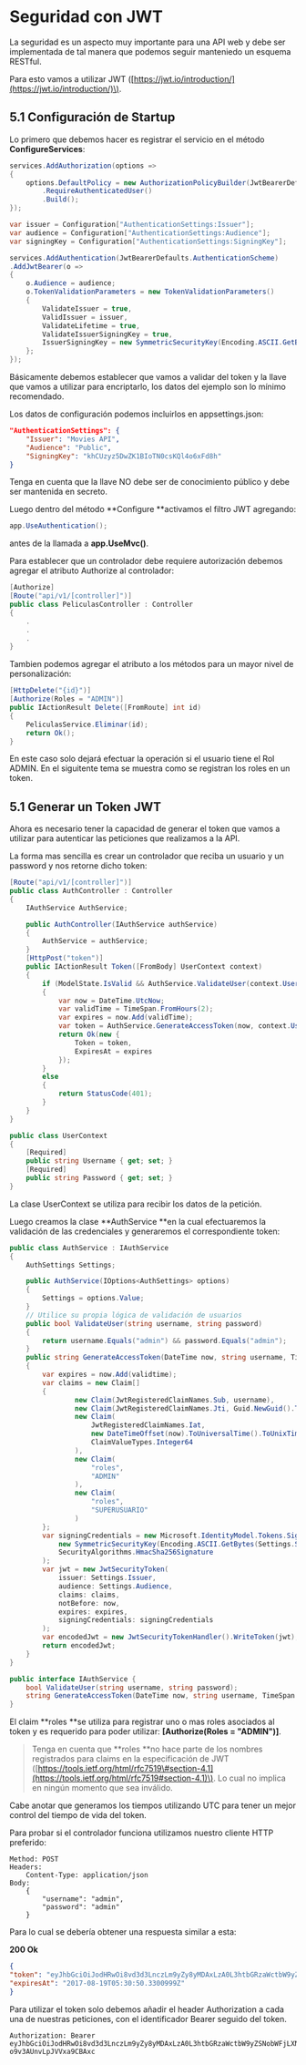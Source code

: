# Seguridad con JWT

La seguridad es un aspecto muy importante para una API web y debe ser implementada de tal manera que podemos seguir manteniedo un esquema RESTful.

Para esto vamos a utilizar JWT \([https://jwt.io/introduction/](https://jwt.io/introduction/)\).

## 5.1 Configuración de Startup

Lo primero que debemos hacer es registrar el servicio en el método **ConfigureServices**:

```csharp
services.AddAuthorization(options =>
{
    options.DefaultPolicy = new AuthorizationPolicyBuilder(JwtBearerDefaults.AuthenticationScheme)
        .RequireAuthenticatedUser()
        .Build();
});

var issuer = Configuration["AuthenticationSettings:Issuer"];
var audience = Configuration["AuthenticationSettings:Audience"];
var signingKey = Configuration["AuthenticationSettings:SigningKey"];

services.AddAuthentication(JwtBearerDefaults.AuthenticationScheme)
.AddJwtBearer(o =>
{
    o.Audience = audience;
    o.TokenValidationParameters = new TokenValidationParameters()
    {
        ValidateIssuer = true,
        ValidIssuer = issuer,
        ValidateLifetime = true,
        ValidateIssuerSigningKey = true,
        IssuerSigningKey = new SymmetricSecurityKey(Encoding.ASCII.GetBytes(signingKey))
    };
});
```

Básicamente debemos establecer que vamos a validar del token y la llave que vamos a utilizar para encriptarlo, los datos del ejemplo son lo mínimo recomendado.

Los datos de configuración podemos incluirlos en appsettings.json:

```json
"AuthenticationSettings": {
    "Issuer": "Movies API",
    "Audience": "Public",
    "SigningKey": "khCUzyz5DwZK1BIoTN0csKQl4o6xFd8h"
}
```

Tenga en cuenta que la llave NO debe ser de conocimiento público y debe ser mantenida en secreto.

Luego dentro del método **Configure **activamos el filtro JWT agregando:

```csharp
app.UseAuthentication();
```

antes de la llamada a **app.UseMvc\(\)**.

Para establecer que un controlador debe requiere autorización debemos agregar el atributo Authorize al controlador:

```csharp
[Authorize]
[Route("api/v1/[controller]")]
public class PeliculasController : Controller
{
    .
    .
    .
}
```

Tambien podemos agregar el atributo a los métodos para un mayor nivel de personalización:

```csharp
[HttpDelete("{id}")]
[Authorize(Roles = "ADMIN")]
public IActionResult Delete([FromRoute] int id)
{
    PeliculasService.Eliminar(id);
    return Ok();
}
```

En este caso solo dejará efectuar la operación si el usuario tiene el Rol ADMIN. En el siguitente tema se muestra como se registran los roles en un token.

## 5.1 Generar un Token JWT

Ahora es necesario tener la capacidad de generar el token que vamos a utilizar para autenticar las peticiones que realizamos a la API.

La forma mas sencilla es crear un controlador que reciba un usuario y un password y nos retorne dicho token:

```csharp
[Route("api/v1/[controller]")]
public class AuthController : Controller
{
    IAuthService AuthService;

    public AuthController(IAuthService authService)
    {
        AuthService = authService;
    }
    [HttpPost("token")]
    public IActionResult Token([FromBody] UserContext context)
    {
        if (ModelState.IsValid && AuthService.ValidateUser(context.Username, context.Password))
        {
            var now = DateTime.UtcNow;
            var validTime = TimeSpan.FromHours(2);
            var expires = now.Add(validTime);
            var token = AuthService.GenerateAccessToken(now, context.Username, validTime);
            return Ok(new {
                Token = token,
                ExpiresAt = expires
            });
        }
        else
        {
            return StatusCode(401);
        }
    }
}

public class UserContext
{
    [Required]
    public string Username { get; set; }
    [Required]
    public string Password { get; set; }
}
```

La clase UserContext se utiliza para recibir los datos de la petición.

Luego creamos la clase **AuthService **en la cual efectuaremos la validación de las credenciales y generaremos el correspondiente token:

```csharp
public class AuthService : IAuthService
{
    AuthSettings Settings;

    public AuthService(IOptions<AuthSettings> options)
    {
        Settings = options.Value;
    }
    // Utilice su propia lógica de validación de usuarios
    public bool ValidateUser(string username, string password)
    {
        return username.Equals("admin") && password.Equals("admin");
    }
    public string GenerateAccessToken(DateTime now, string username, TimeSpan validtime)
    {
        var expires = now.Add(validtime);
        var claims = new Claim[]
        {
                new Claim(JwtRegisteredClaimNames.Sub, username),
                new Claim(JwtRegisteredClaimNames.Jti, Guid.NewGuid().ToString()),
                new Claim(
                    JwtRegisteredClaimNames.Iat,
                    new DateTimeOffset(now).ToUniversalTime().ToUnixTimeSeconds().ToString(),
                    ClaimValueTypes.Integer64
                ),
                new Claim(
                    "roles",
                    "ADMIN"
                ),
                new Claim(
                    "roles",
                    "SUPERUSUARIO"
                )
        };
        var signingCredentials = new Microsoft.IdentityModel.Tokens.SigningCredentials(
            new SymmetricSecurityKey(Encoding.ASCII.GetBytes(Settings.SigningKey)),
            SecurityAlgorithms.HmacSha256Signature
        );
        var jwt = new JwtSecurityToken(
            issuer: Settings.Issuer,
            audience: Settings.Audience,
            claims: claims,
            notBefore: now,
            expires: expires,
            signingCredentials: signingCredentials
        );
        var encodedJwt = new JwtSecurityTokenHandler().WriteToken(jwt);
        return encodedJwt;
    }
}

public interface IAuthService {
    bool ValidateUser(string username, string password);
    string GenerateAccessToken(DateTime now, string username, TimeSpan validtime);
}
```

El claim **roles **se utiliza para registrar uno o mas roles asociados al token y es requerido para poder utilizar: **\[Authorize\(Roles = "ADMIN"\)\]**.

> Tenga en cuenta que **roles **no hace parte de los nombres registrados para claims en la especificación de JWT \([https://tools.ietf.org/html/rfc7519\#section-4.1](https://tools.ietf.org/html/rfc7519#section-4.1)\).  Lo cual no implica en ningún momento que sea inválido.

Cabe anotar que generamos los tiempos utilizando UTC para tener un mejor control del tiempo de vida del token.

Para probar si el controlador funciona utilizamos nuestro cliente HTTP preferido:

```
Method: POST
Headers:
    Content-Type: application/json
Body: 
    {
        "username": "admin",
        "password": "admin"
    }
```

Para lo cual se debería obtener una respuesta similar a esta:

**200 Ok**

```json
{
"token": "eyJhbGciOiJodHRwOi8vd3d3LnczLm9yZy8yMDAxLzA0L3htbGRzaWctbW9yZSNobWFjLXNoYTI1NiIsInR5cCI6IkpXVCJ9.eyJzdWIiOiJhZG1pbiIsImp0aSI6IjRhODFkYzI1LWQ5YWItNDk5MS05Y2MyLTE5NTM2MTE0YmY1NCIsImlhdCI6MTUwMzExMzQ1MCwicm9sZXMiOlsiQURNSU4iLCJTVVBFUlVTVUFSSU8iXSwibmJmIjoxNTAzMTEzNDUwLCJleHAiOjE1MDMxMjA2NTAsImlzcyI6Ik1vdmllcyBBUEkiLCJhdWQiOiJQdWJsaWMifQ.qiK88t1w3cYZhqjS9TSnv-o9v3AUnvLpJVVxa9CBAxc",
"expiresAt": "2017-08-19T05:30:50.3300999Z"
}
```

Para utilizar el token solo debemos añadir el header Authorization a cada una de nuestras peticiones, con el identificador Bearer seguido del token.

```
Authorization: Bearer eyJhbGciOiJodHRwOi8vd3d3LnczLm9yZy8yMDAxLzA0L3htbGRzaWctbW9yZSNobWFjLXNoYTI1NiIsInR5cCI6IkpXVCJ9.eyJzdWIiOiJhZG1pbiIsImp0aSI6IjRhODFkYzI1LWQ5YWItNDk5MS05Y2MyLTE5NTM2MTE0YmY1NCIsImlhdCI6MTUwMzExMzQ1MCwicm9sZXMiOlsiQURNSU4iLCJTVVBFUlVTVUFSSU8iXSwibmJmIjoxNTAzMTEzNDUwLCJleHAiOjE1MDMxMjA2NTAsImlzcyI6Ik1vdmllcyBBUEkiLCJhdWQiOiJQdWJsaWMifQ.qiK88t1w3cYZhqjS9TSnv-o9v3AUnvLpJVVxa9CBAxc
```



